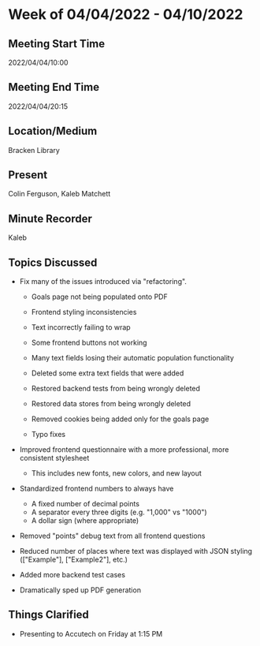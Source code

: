 # Week of 04/04/2022 - 04/10/2022

## Meeting Start Time

2022/04/04/10:00

## Meeting End Time

2022/04/04/20:15

## Location/Medium

Bracken Library

## Present

Colin Ferguson, Kaleb Matchett

## Minute Recorder

Kaleb

## Topics Discussed

- Fix many of the issues introduced via "refactoring".
  - Goals page not being populated onto PDF
  - Frontend styling inconsistencies
  - Text incorrectly failing to wrap
  - Some frontend buttons not working
  - Many text fields losing their automatic population functionality
  - Deleted some extra text fields that were added
  - Restored backend tests from being wrongly deleted
  - Restored data stores from being wrongly deleted
  - Removed cookies being added only for the goals page
  
  - Typo fixes

- Improved frontend questionnaire with a more professional, more consistent stylesheet
  - This includes new fonts, new colors, and new layout
- Standardized frontend numbers to always have
  - A fixed number of decimal points
  - A separator every three digits (e.g. "1,000" vs "1000")
  - A dollar sign (where appropriate)
- Removed "points" debug text from all frontend questions
- Reduced number of places where text was displayed with JSON styling (["Example"], ["Example2"], etc.)
- Added more backend test cases
- Dramatically sped up PDF generation

## Things Clarified

- Presenting to Accutech on Friday at 1:15 PM
